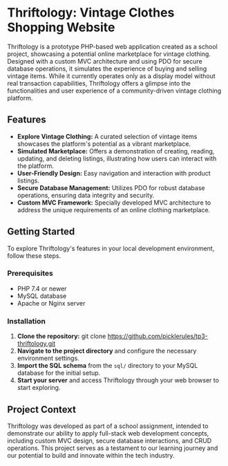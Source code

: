 # Thriftology: Vintage Clothes Shopping Website

Thriftology is a prototype PHP-based web application created as a school project, showcasing a potential online marketplace for vintage clothing. Designed with a custom MVC architecture and using PDO for secure database operations, it simulates the experience of buying and selling vintage items. While it currently operates only as a display model without real transaction capabilities, Thriftology offers a glimpse into the functionalities and user experience of a community-driven vintage clothing platform.

## Features

- **Explore Vintage Clothing:** A curated selection of vintage items showcases the platform's potential as a vibrant marketplace.
- **Simulated Marketplace:** Offers a demonstration of creating, reading, updating, and deleting listings, illustrating how users can interact with the platform.
- **User-Friendly Design:** Easy navigation and interaction with product listings.
- **Secure Database Management:** Utilizes PDO for robust database operations, ensuring data integrity and security.
- **Custom MVC Framework:** Specially developed MVC architecture to address the unique requirements of an online clothing marketplace.

## Getting Started

To explore Thriftology's features in your local development environment, follow these steps.

### Prerequisites

- PHP 7.4 or newer
- MySQL database
- Apache or Nginx server

### Installation

1. **Clone the repository:**
git clone https://github.com/picklerules/tp3-thriftology.git
2. **Navigate to the project directory** and configure the necessary environment settings.
3. **Import the SQL schema** from the `sql/` directory to your MySQL database for the initial setup.
4. **Start your server** and access Thriftology through your web browser to start exploring.

## Project Context

Thriftology was developed as part of a school assignment, intended to demonstrate our ability to apply full-stack web development concepts, including custom MVC design, secure database interactions, and CRUD operations. This project serves as a testament to our learning journey and our potential to build and innovate within the tech industry.
